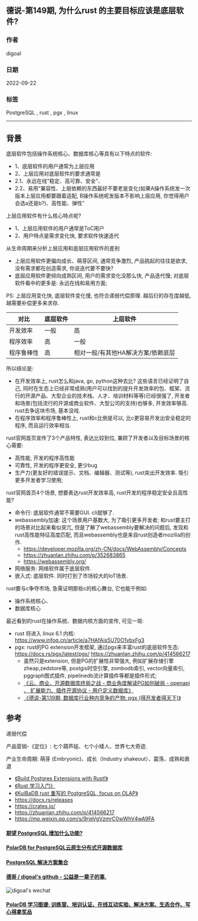 ## 德说-第149期, 为什么rust 的主要目标应该是底层软件?   
            
### 作者            
digoal            
            
### 日期            
2022-09-22           
            
### 标签            
PostgreSQL , rust , pgx , linux   
            
----            
            
## 背景   
  
底层软件包括操作系统核心、数据库核心等具有以下特点的软件:  
- 1、底层软件的用户通常为上层应用  
- 2、上层应用对底层软件的要求通常是   
- 2\.1、永远在线“稳定、高可靠、安全”、  
- 2\.2、易用“兼容性、上层依赖的东西最好不要老是变化(如果A操作系统发一次版本上层应用都要跟着适配, B操作系统呢发版本不影响上层应用, 你觉得用户会选a还是b?)、高性能、弹性”   
  
上层应用软件有什么核心特点呢?  
- 1、上层应用软件的用户通常是ToC用户  
- 2、用户特点是需求变化快, 要求软件快速迭代  
  
从生命周期来分析上层应用和底层应用软件的差别  
- 上层应用软件更偏向成长、萌芽区间, 通常竞争激烈, 产品挑起的往往是欲求, 没有需求都在创造需求, 你说迭代要不要快?     
- 底层应用软件更倾向成熟区间, 用户的需求变化没那么快, 产品迭代慢; 对底层软件看中的更多是: 永远在线和易用方面;   
  
PS: 上层应用变化快, 底层软件变化慢, 也符合递弱代偿原理. 越后衍的存在度越低, 越需要补偿更多来求存.    
  
  
对比 | 底层软件 | 上层软件  
---|---|---  
开发效率 | 一般 | 高  
程序效率 | 高 | 一般  
程序鲁棒性 | 高 | 相对一般/有其他HA解决方案/依赖底层  
  
  
所以结论是:   
- 在开发效率上, rust怎么和java, go, python这种去比?  这些语言已经证明了自己, 同时在生态上已经非常成熟(用户可以找到的提升开发效率的包、框架、流行的开源产品、大型企业的技术栈、人才、培训材料等等)已经很强了, 开发者和场景(包括流行的开源或商业软件、大型公司的支持)也够多, 开发效率够高. rust去争这块市场, 基本没戏.   
- 在程序效率和程序鲁棒性上, rust和c比倒是可以, 比c更容易开发出安全稳定的程序, 而且运行效率相当.   
  
rust官网首页宣传了3个产品特性, 表达比较到位, 兼顾了开发者以及目标场景的核心需要:  
- 高性能, 开发的程序高性能  
- 可靠性, 开发的程序更安全, 更少bug  
- 生产力(更友好的错误提示、文档、编辑器、测试等), rust突出开发效率. 吸引更多开发者学习使用;   
  
rust官网首页4个场景, 想要表达rust开发效率高, rust开发的程序稳定安全且高性能?   
- 命令行: 底层软件通常不需要GUI. cli就够了.  
- webassembly加速: 这个场景用户基数大, 为了吸引更多开发者; 和rust要主打的场景对比起来看似突兀, 但是了解了webassembly要解决的问题后, 发现和rust高性能特征高度匹配, 而且webassembly也是来自rust创造者mozilla的创作.    
    - https://developer.mozilla.org/zh-CN/docs/WebAssembly/Concepts
    - https://zhuanlan.zhihu.com/p/352683865
    - https://webassembly.org/
- 网络服务: 网络软件属于底层软件.  
- 嵌入式: 底层软件. 同时打到了市场较大的IoT场景.  
  
  
rust要与c争夺市场, 急需证明那些c的核心舞台, 它也能干例如:   
- 操作系统核心、  
- 数据库核心  
  
最近看到的rust在操作系统、数据内核方面的宣传, 可见一斑:    
- rust 将进入 linux 6.1 内核: https://www.infoq.cn/article/a7HAfAis5U70O1vbxFg3  
- pgx: rust的PG extension开发框架, 通过pgx来丰富rust的底层软件生态: https://docs.rs/pgx/latest/pgx/   https://zhuanlan.zhihu.com/p/414566217    
    - 虽然只是extension, 但是PG的扩展性非常强大, 例如扩展存储引擎zheap,zedstore等, postgis时空引擎, zombodb索引, vector向量索引, pggraph图式插件, pipelinedb流计算插件等都是插件形式;  
    - [《云、商业、开源数据库终局之战 - 商业角度解读PG如何破局 - openapi 、 扩展能力、插件开源协议 - 用户定义数据库》](../202007/20200727_04.md)   
    - [《德说-第139期, 数据库行业种内竞争的产物: pgx (得开发者得天下)》](../202209/20220913_01.md)  
  
## 参考  
递弱代偿  
  
产品营销-《定位》: 七个葫芦娃、七个小矮人、世界七大奇迹.    
  
产业生命周期: 萌芽 (Embryonic)、成长（Industry shakeout）、震荡、成熟和衰退  
  
- [《Build Postgres Extensions with Rust!》](../202112/20211215_02.md)  
- [《Rust 学习入门》](../202112/20211210_01.md)  
- [《KuiBaDB rust 重写的 PostgreSQL, focus on OLAP》](../202111/20211119_01.md)  
- https://docs.rs/releases  
- https://crates.io/
- https://zhuanlan.zhihu.com/p/414566217
- https://mp.weixin.qq.com/s/9rjeVgVzmrC0wWhV4wA9FA
  
  
  
#### [期望 PostgreSQL 增加什么功能?](https://github.com/digoal/blog/issues/76 "269ac3d1c492e938c0191101c7238216")
  
  
#### [PolarDB for PostgreSQL云原生分布式开源数据库](https://github.com/ApsaraDB/PolarDB-for-PostgreSQL "57258f76c37864c6e6d23383d05714ea")
  
  
#### [PostgreSQL 解决方案集合](https://yq.aliyun.com/topic/118 "40cff096e9ed7122c512b35d8561d9c8")
  
  
#### [德哥 / digoal's github - 公益是一辈子的事.](https://github.com/digoal/blog/blob/master/README.md "22709685feb7cab07d30f30387f0a9ae")
  
  
![digoal's wechat](../pic/digoal_weixin.jpg "f7ad92eeba24523fd47a6e1a0e691b59")
  
  
#### [PolarDB 学习图谱: 训练营、培训认证、在线互动实验、解决方案、生态合作、写心得拿奖品](https://www.aliyun.com/database/openpolardb/activity "8642f60e04ed0c814bf9cb9677976bd4")
  
